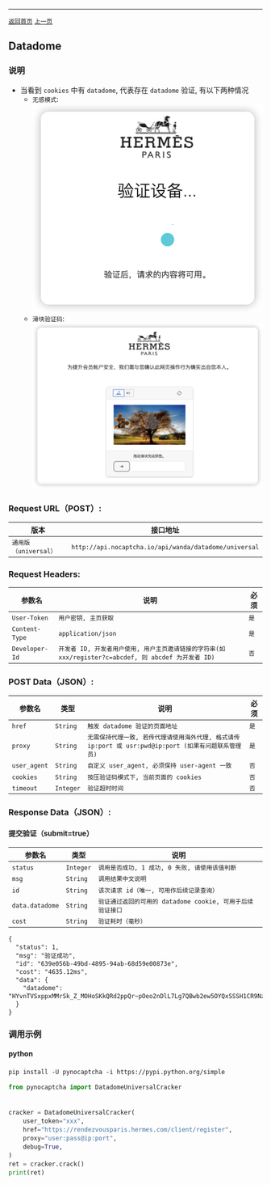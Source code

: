 ------

[`返回首页`](../README.md)    [`上一页`](kasada.md)

## Datadome

### 说明
* 当看到 `cookies` 中有 `datadome`, 代表存在 `datadome` 验证, 有以下两种情况
    * `无感模式`: 
    ![无感验证码样例](/images/datadome/interstitial.png)
    * `滑块验证码`:
    ![滑块验证码样例](/images/datadome/captcha.png)


### Request URL（POST）:

| 版本               | 接口地址                                                    |
|------------------|---------------------------------------------------------|
| `通用版（universal）` | `http://api.nocaptcha.io/api/wanda/datadome/universal` |

### Request Headers:

| 参数名            | 说明                 | 必须  |
|----------------|--------------------|-----|
| `User-Token`   | `用户密钥, 主页获取`       | `是` |
| `Content-Type` | `application/json` | `是` |
| `Developer-Id` | `开发者 ID, 开发者用户使用, 用户主页邀请链接的字符串(如 xxx/register?c=abcdef, 则 abcdef 为开发者 ID)`           | `否` |

### POST Data（JSON）:

| 参数名          | 类型        | 说明                                                                                                                                                             | 必须  |
|--------------|-----------|-----------------------------|-----|
| `href`    | `String`  | `触发 datadome 验证的页面地址`    | `是` |
| `proxy`    | `String`  | `无需保持代理一致, 若传代理请使用海外代理, 格式请传 ip:port 或 usr:pwd@ip:port (如果有问题联系管理员)` | `是` |
| `user_agent` | `String`  | `自定义 user_agent, 必须保持 user-agent 一致`       | `否` |
| `cookies` | `String`  | `按压验证码模式下, 当前页面的 cookies`       | `否` |
| `timeout` | `Integer`  | `验证超时时间`       | `否` |

### Response Data（JSON）:

#### 提交验证（submit=true）

| 参数名            | 类型        | 说明                            |
|----------------|-----------|-------------------------------|
| `status`       | `Integer` | `调用是否成功, 1 成功, 0 失败, 请使用该值判断` |
| `msg`          | `String`  | `调用结果中文说明`                    |
| `id`           | `String`  | `该次请求 id（唯一, 可用作后续记录查询）`      |
| `data.datadome`   | `String`  | `验证通过返回的可用的 datadome cookie, 可用于后续验证接口`    |
| `cost`         | `String`  | `验证耗时（毫秒）`                    |

```
{
  "status": 1,
  "msg": "验证成功",
  "id": "639e056b-49bd-4895-94ab-68d59e00873e",
  "cost": "4635.12ms",
  "data": {
    "datadome": "HYvnTVSxppxMMrSk_Z_MOHoSKkQRd2ppQr~pOeo2nDlL7Lg7QBwb2ew5OYQxSSSH1CR9NzO78A25KHM7kLV6OydtvwvJZ773Jil1mPC7ZoFSQQDrDYVeHZtjq_BWUai6"
  }
}
```

### 调用示例

#### python

```shell
pip install -U pynocaptcha -i https://pypi.python.org/simple
```

```python
from pynocaptcha import DatadomeUniversalCracker


cracker = DatadomeUniversalCracker(
    user_token="xxx",
    href="https://rendezvousparis.hermes.com/client/register",
    proxy="user:pass@ip:port",
    debug=True,
)
ret = cracker.crack()
print(ret)
```
